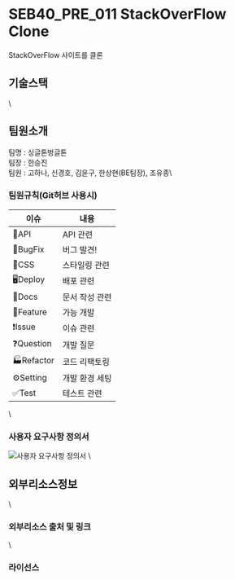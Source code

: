 # SEB40_PRE_011 StackOverFlow Clone
StackOverFlow 사이트를 클론

## 기술스택
\
## 팀원소개
팀명 : 싱글톤벙글톤\
팀장 : 한승진 \
팀원 : 고하나, 신경호, 김윤구, 한상현(BE팀장), 조유종\

### 팀원규칙(Git허브 사용시)

|이슈|내용|
|---|---|
|🚀API|API 관련|
|🤬BugFix|버그 발견!|
|🎨CSS|스타일링 관련|
|🖥Deploy|배포 관련|
|📓Docs|문서 작성 관련|
|🌟Feature|가능 개발|
|❗Issue|이슈 관련|
|❓Question|개발 질문|
|🏭Refactor|코드 리팩토링|
|⚙Setting|개발 환경 세팅|
|✅Test|테스트 관련|
\
### 사용자 요구사항 정의서

![사용자 요구사항 정의서](https://user-images.githubusercontent.com/89185550/197688362-438101bb-6d79-49cb-b59d-7e9a81a5dd2f.PNG)
\

## 외부리소스정보
\
### 외부리소스 출처 및 링크
\
### 라이선스
